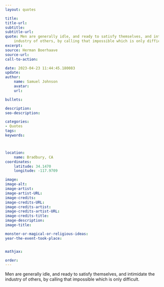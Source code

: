 ```yaml
---
layout: quotes

title:
title-url:
subtitle:
subtitle-url:
quote: Men are generally idle, and ready to satisfy themselves, and intimidate the
    industry of others, by calling that impossible which is only difficult.
excerpt:
source: Herman Boerhaave
source-url:
call-to-action:

date: 2023-04-23 11:44:45.180083
update:
author:
    name: Samuel Johnson
    avatar:
    url:

bullets:

description:
seo-description:

categories:
- Quotes
tags:
keywords:



location:
    name: Bradbury, CA
coordinates:
    latitude: 34.1470
    longitude: -117.9709

image:
image-alt:
image-artist:
image-artist-URL:
image-credits:
image-credits-URL:
image-credits-artist:
image-credits-artist-URL:
image-credits-title:
image-description:
image-title:

monster-or-magical-or-religious-ideas:
year-the-event-took-place:


mathjax:

order:
---
```

Men are generally idle, and ready to satisfy themselves, and intimidate the  industry of others, by calling that impossible which is only difficult.